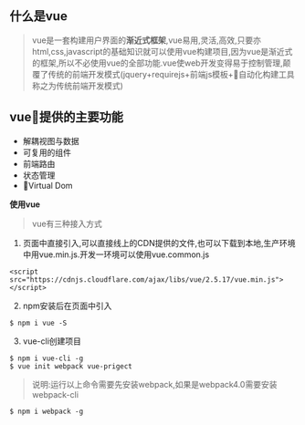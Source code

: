## 什么是vue
>vue是一套构建用户界面的**渐近式框架**,vue易用,灵活,高效,只要亦html,css,javascript的基础知识就可以使用vue构建项目,因为vue是渐近式的框架,所以不必使用vue的全部功能.vue使web开发变得易于控制管理,颠覆了传统的前端开发模式(jquery+requirejs+前端js模板+自动化构建工具称之为传统前端开发模式)
## vue提供的主要功能
+ 解耦视图与数据
+ 可复用的组件
+ 前端路由
+ 状态管理
+ Virtual Dom


**使用vue**
>vue有三种接入方式
1. 页面中直接引入,可以直接线上的CDN提供的文件,也可以下载到本地,生产环境中用vue.min.js.开发一环境可以使用vue.common.js
```
<script src="https://cdnjs.cloudflare.com/ajax/libs/vue/2.5.17/vue.min.js"></script>
```
2. npm安装后在页面中引入
```
$ npm i vue -S
```

3. vue-cli创建项目
```
$ npm i vue-cli -g
$ vue init webpack vue-prigect
```
  >说明:运行以上命令需要先安装webpack,如果是webpack4.0需要安装webpack-cli
```
$ npm i webpack -g
```


